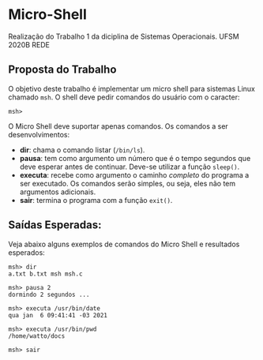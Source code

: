 # Micro-Shell
Realização do Trabalho 1 da diciplina de Sistemas Operacionais.
UFSM 2020B REDE


## Proposta do Trabalho

O objetivo deste trabalho é implementar um micro shell para sistemas Linux chamado `msh`. O shell deve pedir comandos do usuário com o caracter:
```shell
msh>
```
O Micro Shell deve suportar apenas comandos. Os comandos a ser desenvolvimentos:
- **dir**: chama o comando listar (`/bin/ls`). 
- **pausa**: tem como argumento um número que é o tempo segundos que deve esperar antes de continuar. Deve-se utilizar a função `sleep()`.
- **executa**: recebe como argumento o caminho *completo* do programa a ser executado. Os comandos serão simples, ou seja, eles não tem argumentos adicionais.
- **sair**: termina o programa com a função `exit()`.

## Saídas Esperadas:

Veja abaixo alguns exemplos de comandos do Micro Shell e resultados esperados:
```shell
msh> dir
a.txt b.txt msh msh.c

msh> pausa 2
dormindo 2 segundos ...

msh> executa /usr/bin/date
qua jan  6 09:41:41 -03 2021

msh> executa /usr/bin/pwd
/home/watto/docs

msh> sair
```
